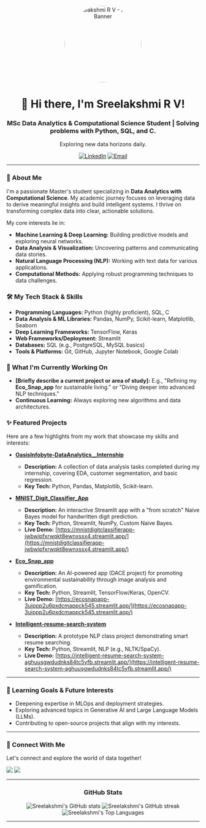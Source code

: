 <div align="center">
  <img src="[Link to your GitHub profile picture or a custom banner image, e.g., https://github.com/Sreelakshmi-rv.png]" alt="Sreelakshmi R V - Profile Banner" width="200" style="border-radius:50%;"/>
  <h1>👋 Hi there, I'm Sreelakshmi R V!</h1>
  <p><h3>MSc Data Analytics & Computational Science Student | Solving problems with Python, SQL, and C.</h3></p>
  <p>Exploring new data horizons daily. </p>
  
  <p>
    <a href="https://linkedin.com/in/[YourLinkedInUsername]"><img src="https://img.shields.io/badge/-LinkedIn-0077B5?style=for-the-badge&logo=linkedin&logoColor=white" alt="LinkedIn"></a>
    <a href="mailto:[YourEmailAddress]"><img src="https://img.shields.io/badge/-Email-D14836?style=for-the-badge&logo=gmail&logoColor=white" alt="Email"></a>
    </p>
</div>

---

### 🚀 About Me

I'm a passionate Master's student specializing in **Data Analytics with Computational Science**. My academic journey focuses on leveraging data to derive meaningful insights and build intelligent systems. I thrive on transforming complex data into clear, actionable solutions.

My core interests lie in:
* **Machine Learning & Deep Learning:** Building predictive models and exploring neural networks.
* **Data Analysis & Visualization:** Uncovering patterns and communicating data stories.
* **Natural Language Processing (NLP):** Working with text data for various applications.
* **Computational Methods:** Applying robust programming techniques to data challenges.

### 🛠️ My Tech Stack & Skills

* **Programming Languages:** Python (highly proficient), SQL, C
* **Data Analysis & ML Libraries:** Pandas, NumPy, Scikit-learn, Matplotlib, Seaborn
* **Deep Learning Frameworks:** TensorFlow, Keras
* **Web Frameworks/Deployment:** Streamlit
* **Databases:** SQL (e.g., PostgreSQL, MySQL basics)
* **Tools & Platforms:** Git, GitHub, Jupyter Notebook, Google Colab

### 🌱 What I'm Currently Working On

* **[Briefly describe a current project or area of study]:** E.g., "Refining my **Eco_Snap_app** for sustainable living." or "Diving deeper into advanced NLP techniques."
* **Continuous Learning:** Always exploring new algorithms and data architectures.

### ✨ Featured Projects

Here are a few highlights from my work that showcase my skills and interests:

* **[OasisInfobyte-DataAnalytics__Internship](https://github.com/Sreelakshmi-rv/OasisInfobyte-DataAnalytics__Internship)**
    * **Description:** A collection of data analysis tasks completed during my internship, covering EDA, customer segmentation, and basic regression.
    * **Key Tech:** Python, Pandas, Matplotlib, Scikit-learn.

* **[MNIST_Digit_Classifier_App](https://github.com/Sreelakshmi-rv/MNIST_Digit_Classifier_App)**
    * **Description:** An interactive Streamlit app with a "from scratch" Naive Bayes model for handwritten digit prediction.
    * **Key Tech:** Python, Streamlit, NumPy, Custom Naive Bayes.
    * **Live Demo:** [https://mnistdigitclassifierapp-jwbwipfxrwqkt8ewnxssx4.streamlit.app/](https://mnistdigitclassifierapp-jwbwipfxrwqkt8ewnxssx4.streamlit.app/)

* **[Eco_Snap_app](https://github.com/Sreelakshmi-rv/Eco_Snap_app)**
    * **Description:** An AI-powered app (DACE project) for promoting environmental sustainability through image analysis and gamification.
    * **Key Tech:** Python, Streamlit, TensorFlow/Keras, OpenCV.
    * **Live Demo:** [https://ecosnapapp-3uippp2u6pxdcmappck545.streamlit.app/](https://ecosnapapp-3uippp2u6pxdcmappck545.streamlit.app/)

* **[Intelligent-resume-search-system](https://github.com/Sreelakshmi-rv/Intelligent-resume-search-system)**
    * **Description:** A prototype NLP class project demonstrating smart resume searching.
    * **Key Tech:** Python, Streamlit, NLP (e.g., NLTK/SpaCy).
    * **Live Demo:** [https://intelligent-resume-search-system-aghuusgwdudnks84tc5yfb.streamlit.app/](https://intelligent-resume-search-system-aghuusgwdudnks84tc5yfb.streamlit.app/)

---

### 🎯 Learning Goals & Future Interests
* Deepening expertise in MLOps and deployment strategies.
* Exploring advanced topics in Generative AI and Large Language Models (LLMs).
* Contributing to open-source projects that align with my interests.

---

### 🤝 Connect With Me

Let's connect and explore the world of data together!

<p>
    <a href="https://linkedin.com/in/[YourLinkedInUsername]" target="_blank"><img src="https://img.shields.io/badge/LinkedIn-%230077B5.svg?&style=for-the-badge&logo=linkedin&logoColor=white"></a>
    <a href="mailto:[YourEmailAddress]" target="_blank"><img src="https://img.shields.io/badge/Email-%23D14836.svg?&style=for-the-badge&logo=gmail&logoColor=white"></a>
    </p>

---

<div align="center">
  <h3>GitHub Stats</h3>
  <img src="https://github-readme-stats.vercel.app/api?username=Sreelakshmi-rv&show_icons=true&theme=buefy&hide_border=true&count_private=true" alt="Sreelakshmi's GitHub stats" />
  <img src="https://github-readme-streak-stats.herokuapp.com/?user=Sreelakshmi-rv&theme=buefy&hide_border=true" alt="Sreelakshmi's GitHub streak" />
  <img src="https://github-readme-stats.vercel.app/api/top-langs/?username=Sreelakshmi-rv&layout=compact&langs_count=5&theme=buefy&hide_border=true" alt="Sreelakshmi's Top Languages" />
</div>

---
